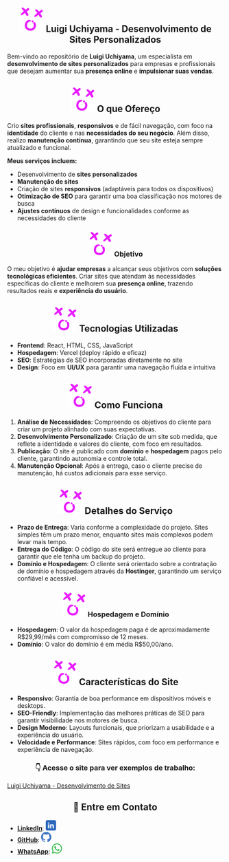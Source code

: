 ## <div align="center">![Logo](https://github.com/LuigiExpositoUchiyama/Portfolio/blob/main/src/Assets/favicon.svg) Luigi Uchiyama - Desenvolvimento de Sites Personalizados</div>

Bem-vindo ao repositório de **Luigi Uchiyama**, um especialista em **desenvolvimento de sites personalizados** para empresas e profissionais que desejam aumentar sua **presença online** e **impulsionar suas vendas**.

## <div align="center">![Logo](https://github.com/LuigiExpositoUchiyama/Portfolio/blob/main/src/Assets/favicon.svg) O que Ofereço</div>

Crio **sites profissionais**, **responsivos** e de fácil navegação, com foco na **identidade** do cliente e nas **necessidades do seu negócio**. Além disso, realizo **manutenção contínua**, garantindo que seu site esteja sempre atualizado e funcional.

**Meus serviços incluem:**

- Desenvolvimento de **sites personalizados**
- **Manutenção de sites**
- Criação de sites **responsivos** (adaptáveis para todos os dispositivos)
- **Otimização de SEO** para garantir uma boa classificação nos motores de busca
- **Ajustes contínuos** de design e funcionalidades conforme as necessidades do cliente

### <div align="center">![Logo](https://github.com/LuigiExpositoUchiyama/Portfolio/blob/main/src/Assets/favicon.svg) Objetivo</div>

O meu objetivo é **ajudar empresas** a alcançar seus objetivos com **soluções tecnológicas eficientes**. Criar sites que atendam às necessidades específicas do cliente e melhorem sua **presença online**, trazendo resultados reais e **experiência do usuário**.

## <div align="center">![Logo](https://github.com/LuigiExpositoUchiyama/Portfolio/blob/main/src/Assets/favicon.svg) Tecnologias Utilizadas</div>

- **Frontend**: React, HTML, CSS, JavaScript
- **Hospedagem**: Vercel (deploy rápido e eficaz)
- **SEO**: Estratégias de SEO incorporadas diretamente no site
- **Design**: Foco em **UI/UX** para garantir uma navegação fluída e intuitiva

## <div align="center">![Logo](https://github.com/LuigiExpositoUchiyama/Portfolio/blob/main/src/Assets/favicon.svg) Como Funciona</div>

1. **Análise de Necessidades**: Compreendo os objetivos do cliente para criar um projeto alinhado com suas expectativas.
2. **Desenvolvimento Personalizado**: Criação de um site sob medida, que reflete a identidade e valores do cliente, com foco em resultados.
3. **Publicação**: O site é publicado com **domínio** e **hospedagem** pagos pelo cliente, garantindo autonomia e controle total.
4. **Manutenção Opcional**: Após a entrega, caso o cliente precise de manutenção, há custos adicionais para esse serviço.

## <div align="center">![Logo](https://github.com/LuigiExpositoUchiyama/Portfolio/blob/main/src/Assets/favicon.svg) Detalhes do Serviço</div>

- **Prazo de Entrega**: Varia conforme a complexidade do projeto. Sites simples têm um prazo menor, enquanto sites mais complexos podem levar mais tempo.
- **Entrega do Código**: O código do site será entregue ao cliente para garantir que ele tenha um backup do projeto.
- **Domínio e Hospedagem**: O cliente será orientado sobre a contratação de domínio e hospedagem através da **Hostinger**, garantindo um serviço confiável e acessível.

### <div align="center">![Logo](https://github.com/LuigiExpositoUchiyama/Portfolio/blob/main/src/Assets/favicon.svg) Hospedagem e Domínio</div>

- **Hospedagem**: O valor da hospedagem paga é de aproximadamente R$29,99/mês com compromisso de 12 meses.
- **Domínio**: O valor do domínio é em média R$50,00/ano.

## <div align="center">![Logo](https://github.com/LuigiExpositoUchiyama/Portfolio/blob/main/src/Assets/favicon.svg) Características do Site</div>

- **Responsivo**: Garantia de boa performance em dispositivos móveis e desktops.
- **SEO-Friendly**: Implementação das melhores práticas de SEO para garantir visibilidade nos motores de busca.
- **Design Moderno**: Layouts funcionais, que priorizam a usabilidade e a experiência do usuário.
- **Velocidade e Performance**: Sites rápidos, com foco em performance e experiência de navegação.

### <div align="center">👇 Acesse o site para ver exemplos de trabalho:</div>

[Luigi Uchiyama - Desenvolvimento de Sites](https://luigiuchiyama.com) <!-- Substitua pelo link real -->

## <div align="center">📩 Entre em Contato</div>

- **[LinkedIn](https://www.linkedin.com/in/luigi-uchiyama/)**: <img src="https://github.com/LuigiExpositoUchiyama/Portfolio/blob/main/src/Assets/linkedin%202.0.svg" width="24" height="24">
- **[GitHub](https://github.com/LuigiExpositoUchiyama)**: <img src="https://github.com/LuigiExpositoUchiyama/Portfolio/blob/main/src/Assets/Github2.svg" width="24" height="24">
- **[WhatsApp](https://wa.me/5511957047874)**: <img src="https://github.com/LuigiExpositoUchiyama/Portfolio/blob/main/src/Assets/wpp.svg" width="24" height="24">

